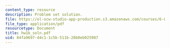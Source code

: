 ```yaml
---
content_type: resource
description: Problem set solution.
file: https://ol-ocw-studio-app-production.s3.amazonaws.com/courses/6-867-machine-learning-fall-2006/84fa9697d4c11c5b511b28b0eb025987_hw1b_soln.pdf
file_type: application/pdf
resourcetype: Document
title: hw1b_soln.pdf
uid: 84fa9697-d4c1-1c5b-511b-28b0eb025987
---
```

